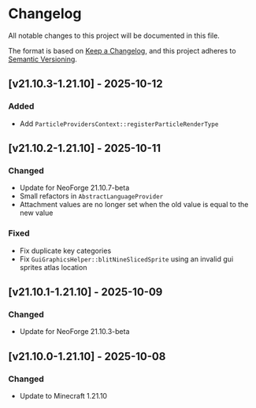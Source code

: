 # Changelog

All notable changes to this project will be documented in this file.

The format is based on [Keep a Changelog](https://keepachangelog.com/en/1.1.0/),
and this project adheres to [Semantic Versioning](https://semver.org/spec/v2.0.0.html).

## [v21.10.3-1.21.10] - 2025-10-12

### Added

- Add `ParticleProvidersContext::registerParticleRenderType`

## [v21.10.2-1.21.10] - 2025-10-11

### Changed

- Update for NeoForge 21.10.7-beta
- Small refactors in `AbstractLanguageProvider`
- Attachment values are no longer set when the old value is equal to the new value

### Fixed

- Fix duplicate key categories
- Fix `GuiGraphicsHelper::blitNineSlicedSprite` using an invalid gui sprites atlas location

## [v21.10.1-1.21.10] - 2025-10-09

### Changed

- Update for NeoForge 21.10.3-beta

## [v21.10.0-1.21.10] - 2025-10-08

### Changed

- Update to Minecraft 1.21.10
